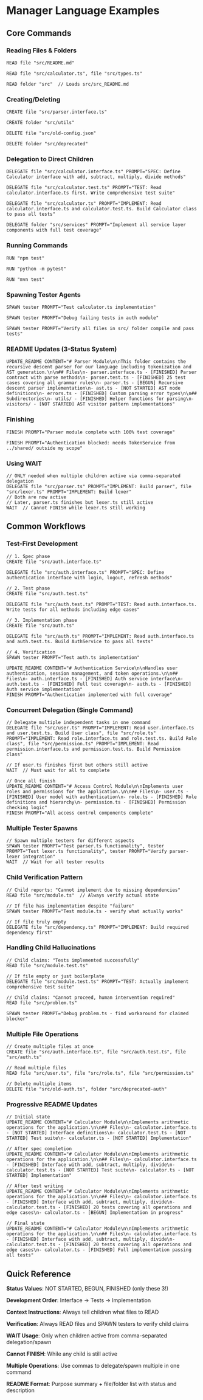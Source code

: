 # Manager Language Examples

## Core Commands

### Reading Files & Folders
```
READ file "src/README.md"

READ file "src/calculator.ts", file "src/types.ts"

READ folder "src"  // Loads src/src_README.md
```

### Creating/Deleting
```
CREATE file "src/parser.interface.ts"

CREATE folder "src/utils"

DELETE file "src/old-config.json"

DELETE folder "src/deprecated"
```

### Delegation to Direct Children
```
DELEGATE file "src/calculator.interface.ts" PROMPT="SPEC: Define Calculator interface with add, subtract, multiply, divide methods"

DELEGATE file "src/calculator.test.ts" PROMPT="TEST: Read calculator.interface.ts first. Write comprehensive test suite"

DELEGATE file "src/calculator.ts" PROMPT="IMPLEMENT: Read calculator.interface.ts and calculator.test.ts. Build Calculator class to pass all tests"

DELEGATE folder "src/services" PROMPT="Implement all service layer components with full test coverage"
```

### Running Commands
```
RUN "npm test"

RUN "python -m pytest"

RUN "mvn test"
```

### Spawning Tester Agents
```
SPAWN tester PROMPT="Test calculator.ts implementation"

SPAWN tester PROMPT="Debug failing tests in auth module"

SPAWN tester PROMPT="Verify all files in src/ folder compile and pass tests"
```

### README Updates (3-Status System)
```
UPDATE_README CONTENT="# Parser Module\n\nThis folder contains the recursive descent parser for our language including tokenization and AST generation.\n\n## Files\n- parser.interface.ts - [FINISHED] Parser contract with parse methods\n- parser.test.ts - [FINISHED] 25 test cases covering all grammar rules\n- parser.ts - [BEGUN] Recursive descent parser implementation\n- ast.ts - [NOT STARTED] AST node definitions\n- errors.ts - [FINISHED] Custom parsing error types\n\n## Subdirectories\n- utils/ - [FINISHED] Helper functions for parsing\n- visitors/ - [NOT STARTED] AST visitor pattern implementations"
```

### Finishing
```
FINISH PROMPT="Parser module complete with 100% test coverage"

FINISH PROMPT="Authentication blocked: needs TokenService from ../shared/ outside my scope"
```

### Using WAIT
```
// ONLY needed when multiple children active via comma-separated delegation
DELEGATE file "src/parser.ts" PROMPT="IMPLEMENT: Build parser", file "src/lexer.ts" PROMPT="IMPLEMENT: Build lexer"
// Both are now active
// Later, parser.ts finishes but lexer.ts still active
WAIT  // Cannot FINISH while lexer.ts still working
```

## Common Workflows

### Test-First Development
```
// 1. Spec phase
CREATE file "src/auth.interface.ts"

DELEGATE file "src/auth.interface.ts" PROMPT="SPEC: Define authentication interface with login, logout, refresh methods"

// 2. Test phase  
CREATE file "src/auth.test.ts"

DELEGATE file "src/auth.test.ts" PROMPT="TEST: Read auth.interface.ts. Write tests for all methods including edge cases"

// 3. Implementation phase
CREATE file "src/auth.ts"

DELEGATE file "src/auth.ts" PROMPT="IMPLEMENT: Read auth.interface.ts and auth.test.ts. Build AuthService to pass all tests"

// 4. Verification
SPAWN tester PROMPT="Test auth.ts implementation"

UPDATE_README CONTENT="# Authentication Service\n\nHandles user authentication, session management, and token operations.\n\n## Files\n- auth.interface.ts - [FINISHED] Auth service interface\n- auth.test.ts - [FINISHED] Full test coverage\n- auth.ts - [FINISHED] Auth service implementation"
FINISH PROMPT="Authentication implemented with full coverage"
```

### Concurrent Delegation (Single Command)
```
// Delegate multiple independent tasks in one command
DELEGATE file "src/user.ts" PROMPT="IMPLEMENT: Read user.interface.ts and user.test.ts. Build User class", file "src/role.ts" PROMPT="IMPLEMENT: Read role.interface.ts and role.test.ts. Build Role class", file "src/permission.ts" PROMPT="IMPLEMENT: Read permission.interface.ts and permission.test.ts. Build Permission class"

// If user.ts finishes first but others still active
WAIT  // Must wait for all to complete

// Once all finish
UPDATE_README CONTENT="# Access Control Module\n\nImplements user roles and permissions for the application.\n\n## Files\n- user.ts - [FINISHED] User model with authentication\n- role.ts - [FINISHED] Role definitions and hierarchy\n- permission.ts - [FINISHED] Permission checking logic"
FINISH PROMPT="All access control components complete"
```

### Multiple Tester Spawns
```
// Spawn multiple testers for different aspects
SPAWN tester PROMPT="Test parser.ts functionality", tester PROMPT="Test lexer.ts functionality", tester PROMPT="Verify parser-lexer integration"
WAIT  // Wait for all tester results
```

### Child Verification Pattern
```
// Child reports: "Cannot implement due to missing dependencies"
READ file "src/module.ts"  // Always verify actual state

// If file has implementation despite "failure"
SPAWN tester PROMPT="Test module.ts - verify what actually works"

// If file truly empty
DELEGATE file "src/dependency.ts" PROMPT="IMPLEMENT: Build required dependency first"
```

### Handling Child Hallucinations
```
// Child claims: "Tests implemented successfully"
READ file "src/module.test.ts"  

// If file empty or just boilerplate
DELEGATE file "src/module.test.ts" PROMPT="TEST: Actually implement comprehensive test suite"

// Child claims: "Cannot proceed, human intervention required"
READ file "src/problem.ts"

SPAWN tester PROMPT="Debug problem.ts - find workaround for claimed blocker"
```

### Multiple File Operations
```
// Create multiple files at once
CREATE file "src/auth.interface.ts", file "src/auth.test.ts", file "src/auth.ts"

// Read multiple files
READ file "src/user.ts", file "src/role.ts", file "src/permission.ts"

// Delete multiple items
DELETE file "src/old-auth.ts", folder "src/deprecated-auth"
```

### Progressive README Updates
```
// Initial state
UPDATE_README CONTENT="# Calculator Module\n\nImplements arithmetic operations for the application.\n\n## Files\n- calculator.interface.ts - [NOT STARTED] Interface definitions\n- calculator.test.ts - [NOT STARTED] Test suite\n- calculator.ts - [NOT STARTED] Implementation"

// After spec completion
UPDATE_README CONTENT="# Calculator Module\n\nImplements arithmetic operations for the application.\n\n## Files\n- calculator.interface.ts - [FINISHED] Interface with add, subtract, multiply, divide\n- calculator.test.ts - [NOT STARTED] Test suite\n- calculator.ts - [NOT STARTED] Implementation"

// After test writing
UPDATE_README CONTENT="# Calculator Module\n\nImplements arithmetic operations for the application.\n\n## Files\n- calculator.interface.ts - [FINISHED] Interface with add, subtract, multiply, divide\n- calculator.test.ts - [FINISHED] 20 tests covering all operations and edge cases\n- calculator.ts - [BEGUN] Implementation in progress"

// Final state
UPDATE_README CONTENT="# Calculator Module\n\nImplements arithmetic operations for the application.\n\n## Files\n- calculator.interface.ts - [FINISHED] Interface with add, subtract, multiply, divide\n- calculator.test.ts - [FINISHED] 20 tests covering all operations and edge cases\n- calculator.ts - [FINISHED] Full implementation passing all tests"
```

## Quick Reference

**Status Values**: NOT STARTED, BEGUN, FINISHED (only these 3!)

**Development Order**: Interface → Tests → Implementation

**Context Instructions**: Always tell children what files to READ

**Verification**: Always READ files and SPAWN testers to verify child claims

**WAIT Usage**: Only when children active from comma-separated delegation/spawn

**Cannot FINISH**: While any child is still active

**Multiple Operations**: Use commas to delegate/spawn multiple in one command

**README Format**: Purpose summary + file/folder list with status and description